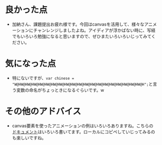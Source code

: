 # 良かった点
- 加納さん、課題提出お疲れ様です。今回はcanvasを活用して、様々なアニメーションにチャンレンジしましたよね。アイディアが浮かばない時に、写経でもいろいろ勉強になると思いますので、ぜひまたいろいろいじってみてください。

# 気になった点
- 特にないですが、`var chinese = "W@HW@HW@HW@HW@HW@HW@HW@HW@HW@HW@HW@HW@HW@HW@HW@HW@HW@HW@HW@H";`と言う変数の命名がちょっときになるぐらいです。w

# その他のアドバイス
- canvas要素を使ったアニメーションの例はいろいろありますね。こちらの[ドキュメント](https://developer.mozilla.org/en-US/docs/Web/API/Canvas_API/Tutorial/Basic_animations)はいろいろ書いてます。ローカルにコピペしていじってみるのも楽しいですね。